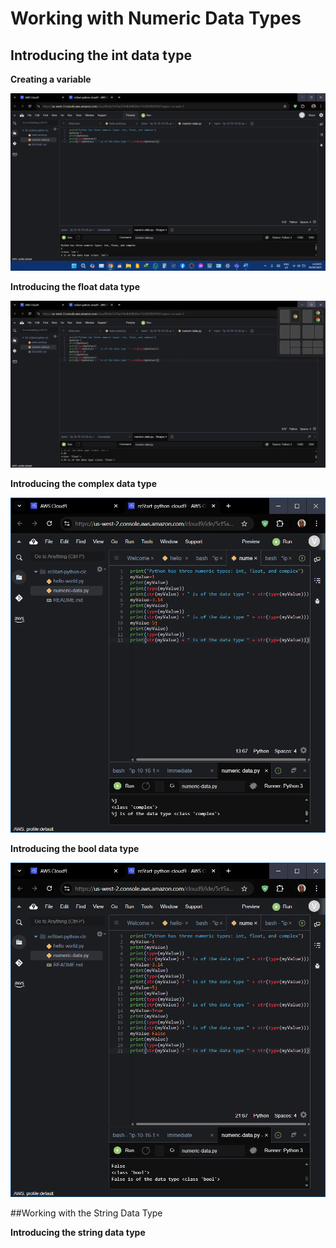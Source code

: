 # Working with Numeric Data Types

## Introducing the int data type

**Creating a variable**

<img src="CreatingVariable.png" alt="Creating a Variable.png" width="*"/>

**Introducing the float data type**

<img src="FloatDataType.png" alt="Creating a Variable.png" width="*"/>

**Introducing the complex data type**

<img src="ComplexDataType.png" alt="Creating a Variable.png" width="*"/>

**Introducing the bool data type**

<img src="BoolDataType.png" alt="Creating a Variable.png" width="*"/>

##Working with the String Data Type

**Introducing the string data type**
